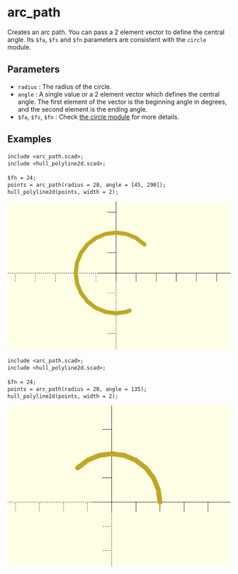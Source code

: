 # arc_path

Creates an arc path. You can pass a 2 element vector to define the central angle. Its `$fa`, `$fs` and `$fn` parameters are consistent with the `circle` module. 

## Parameters

- `radius` : The radius of the circle.
- `angle` : A single value or a 2 element vector which defines the central angle. The first element of the vector is the beginning angle in degrees, and the second element is the ending angle.
- `$fa`, `$fs`, `$fn` : Check [the circle module](https://en.wikibooks.org/wiki/OpenSCAD_User_Manual/Using_the_2D_Subsystem#circle) for more details.


## Examples
  
    include <arc_path.scad>;
    include <hull_polyline2d.scad>;
    
    $fn = 24;
    points = arc_path(radius = 20, angle = [45, 290]);
    hull_polyline2d(points, width = 2);

![arc_path](images/lib-arc_path-1.JPG)

    include <arc_path.scad>;
    include <hull_polyline2d.scad>;
    
    $fn = 24;
    points = arc_path(radius = 20, angle = 135);
    hull_polyline2d(points, width = 2);

![arc_path](images/lib-arc_path-2.JPG)


